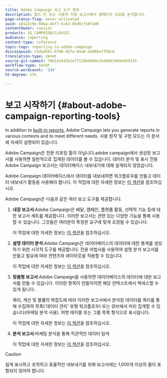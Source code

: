 ```yaml
---
title: Adobe Campaign 보고 도구 정보
description: 빌드-인 또는 사용자 지정 보고서에서 캠페인의 성공을 분석합니다.
page-status-flag: never-activated
uuid: a8122c9e-60ba-4ef7-bc63-05d6cf16fad0
contentOwner: sauviat
products: SG_CAMPAIGN/CLASSIC
audience: reporting
content-type: reference
topic-tags: reporting-in-adobe-campaign
discoiquuid: c5dad561-0708-4b7a-84a0-eb00beff58c6
translation-type: tm+mt
source-git-commit: 70b143445b2e77128b9404e35d96b39694d55335
workflow-type: tm+mt
source-wordcount: '334'
ht-degree: 13%

---
```



# 보고 시작하기 {#about-adobe-campaign-reporting-tools}

In addition to [built-in reports](../../reporting/using/about-campaign-built-in-reports.md), Adobe Campaign lets you generate reports in various contexts and to meet different needs. 사용 원칙 및 구현 모드는 이 문서에 자세히 설명되어 있습니다.

Adobe Campaign은 전문 리포팅 툴이 아닙니다.adobe campaign에서 생성된 보고서를 사용하면 일반적으로 집계된 데이터를 볼 수 있습니다. 데이터 분석 및 표시 전용 Adobe Campaign 보고서는 데이터베이스 내보내기에 대해 설계되지 않았습니다.

Adobe Campaign 데이터베이스에서 데이터를 내보내려면 워크플로우를 만들고 데이터 내보내기 활동을 사용해야 합니다. 이 작업에 대한 자세한 정보는 [이 섹션](../../workflow/using/about-action-activities.md)을 참조하십시오.

Adobe Campaign은 다음과 같은 여러 보고 도구를 제공합니다.

1. **내장 보고서**:Adobe Campaign은 배달, 캠페인, 플랫폼 활동, 선택적 기능 등에 대한 보고서 세트를 제공합니다. 이러한 보고서는 관련 있는 다양한 기능을 통해 사용할 수 있습니다. 그것들은 여러분의 특정한 요구에 맞게 조정될 수 있습니다.

   이 작업에 대한 자세한 정보는 [이 섹션](../../reporting/using/about-campaign-built-in-reports.md)을 참조하십시오.

1. **설명 데이터 분석**:Adobe Campaign은 데이터베이스의 데이터에 대한 통계를 생성하기 위한 시각적 도구를 제공합니다. 전용 마법사를 사용하여 설명 분석 보고서를 만들고 필요에 따라 컨텐츠와 레이아웃을 적용할 수 있습니다.

   이 작업에 대한 자세한 정보는 [이 섹션](../../reporting/using/about-descriptive-analysis.md)을 참조하십시오.

1. **맞춤형 보고서**:Adobe Campaign을 사용하면 데이터베이스의 데이터에 대한 보고서를 만들 수 있습니다. 이러한 항목이 만들어지면 해당 컨텍스트에서 액세스할 수 있게 됩니다.

   쿼리, 계산 및 볼륨의 복잡도에 따라 이러한 보고서에서 분석된 데이터를 쿼리를 통해 수집하여 목록(&#39;데이터 관리&#39; 유형 워크플로우) 또는 큐브에서 미리 집계할 수 있습니다(마케팅 분석 사용). 피벗 테이블 또는 그룹 목록 형식으로 표시됩니다.

   이 작업에 대한 자세한 정보는 [이 섹션](../../reporting/using/about-reports-creation-in-campaign.md)을 참조하십시오.

1. **분석 보고서**:마케팅 분석을 통해 직관적인 데이터 탐색

   이 작업에 대한 자세한 정보는 [이 섹션](../../reporting/using/about-cubes.md)을 참조하십시오.

>[!CAUTION]
>
>쉽게 표시하고 조작하고 효율적인 내보내기를 위해 보고서에는 1,000개 이상의 줄이 포함되지 않아야 합니다.